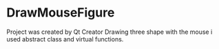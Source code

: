 # DrawMouseFigure
Project was created by Qt Creator
Drawing three shape with the mouse
i used abstract class and virtual functions.
